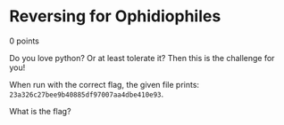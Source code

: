 # Reversing for Ophidiophiles
0 points

Do you love python? Or at least tolerate it? Then this is the challenge for you!

When run with the correct flag, the given file prints: `23a326c27bee9b40885df97007aa4dbe410e93`.

What is the flag?
